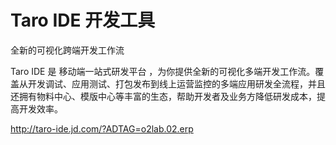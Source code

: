 # Taro IDE 开发工具

全新的可视化跨端开发工作流


Taro IDE 是 移动端一站式研发平台 ，为你提供全新的可视化多端开发工作流。覆盖从开发调试、应用测试、打包发布到线上运营监控的多端应用研发全流程，并且还拥有物料中心、模版中心等丰富的生态，帮助开发者及业务方降低研发成本，提高开发效率。



http://taro-ide.jd.com/?ADTAG=o2lab.02.erp
